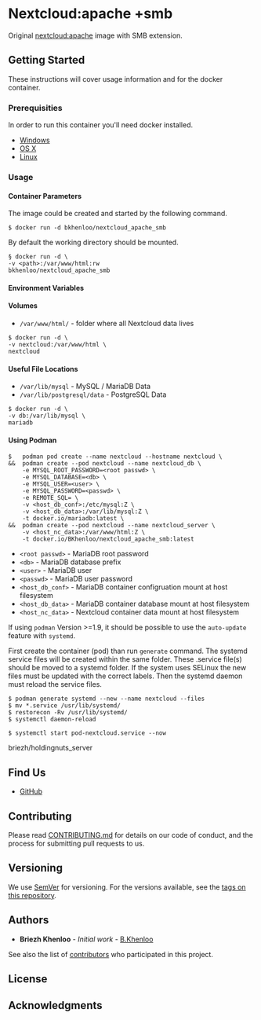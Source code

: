 # Nextcloud:apache +smb

Original [nextcloud:apache](https://hub.docker.com/_/nextcloud/) image with SMB extension.

## Getting Started

These instructions will cover usage information and for the docker container.

### Prerequisities

In order to run this container you'll need docker installed.

* [Windows](https://docs.docker.com/windows/started)
* [OS X](https://docs.docker.com/mac/started/)
* [Linux](https://docs.docker.com/linux/started/)

### Usage

#### Container Parameters

The image could be created and started by the following command.  

```shell
$ docker run -d bkhenloo/nextcloud_apache_smb
```

By default the working directory should be mounted. 

```shell
§ docker run -d \
-v <path>:/var/www/html:rw 
bkhenloo/nextcloud_apache_smb
```

#### Environment Variables

#### Volumes

* `/var/www/html/` - folder where all Nextcloud data lives

```shell
$ docker run -d \
-v nextcloud:/var/www/html \
nextcloud
```

#### Useful File Locations

* `/var/lib/mysql` 						- MySQL / MariaDB Data
* `/var/lib/postgresql/data`	- PostgreSQL Data

```shell
$ docker run -d \
-v db:/var/lib/mysql \
mariadb
```

#### Using Podman

```shell
$   podman pod create --name nextcloud --hostname nextcloud \
&&  podman create --pod nextcloud --name nextcloud_db \
    -e MYSQL_ROOT_PASSWORD=<root passwd> \
    -e MYSQL_DATABASE=<db> \
    -e MYSQL_USER=<user> \
    -e MYSQL_PASSWORD=<passwd> \
    -e REMOTE_SQL= \
    -v <host_db_conf>:/etc/mysql:Z \
    -v <host_db_data>:/var/lib/mysql:Z \
    -t docker.io/mariadb:latest \
&&  podman create --pod nextcloud --name nextcloud_server \
    -v <host_nc_data>:/var/www/html:Z \
    -t docker.io/BKhenloo/nextcloud_apache_smb:latest
```

* `<root passwd>`   - MariaDB root password
* `<db>`            - MariaDB database prefix
* `<user>`          - MariaDB user
* `<passwd>`        - MariaDB user password
* `<host_db_conf>`  - MariaDB container configruation mount at host filesystem
* `<host_db_data>`  - MariaDB container database mount at host filesystem
* `<host_nc_data>`  - Nextcloud container data mount at host filesystem 

If using `podman` Version >=1.9, it should be possible to use the `auto-update` feature with `systemd`.

First create the container (pod) than run `generate` command. The systemd service files will be created within the same folder.
These .service file(s) should be moved to a systemd folder. 
If the system uses SELinux the new files must be updated with the correct labels. 
Then the systemd daemon must reload the service files.

```shell
$ podman generate systemd --new --name nextcloud --files
$ mv *.service /usr/lib/systemd/
$ restorecon -Rv /usr/lib/systemd/
$ systemctl daemon-reload

$ systemctl start pod-nextcloud.service --now
```

briezh/holdingnuts_server

## Find Us

* [GitHub](https://github.com/BKhenloo/nextcloud_apache_smb)

## Contributing

Please read [CONTRIBUTING.md](CONTRIBUTING.md) for details on our code of conduct, and the process for submitting pull requests to us.

## Versioning

We use [SemVer](http://semver.org/) for versioning. For the versions available, see the 
[tags on this repository](https://github.com/BKhenloo/nextcloud_apache_smb/tags). 

## Authors

* **Briezh Khenloo** - *Initial work* - [B.Khenloo](https://github.com/BKhenloo)

See also the list of [contributors](https://github.com/BKhenloo/holdingnuts_server/contributors) who 
participated in this project.

## License

## Acknowledgments
